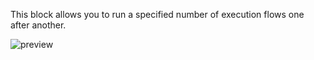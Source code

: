This block allows you to run a specified number of execution flows one after another.

![preview](/images/controls/sequence-en.png)